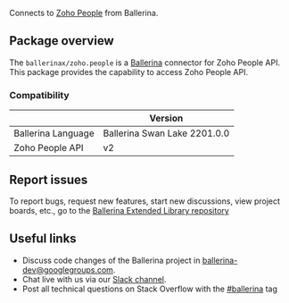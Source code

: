 Connects to [Zoho People](https://www.zoho.com/people/overview.html) from Ballerina.

## Package overview
The `ballerinax/zoho.people` is a [Ballerina](https://ballerina.io/) connector for Zoho People API. This package provides the capability to access Zoho People API.

### Compatibility
|                       | Version                       |
|-----------------------|-------------------------------|
| Ballerina Language    | Ballerina Swan Lake 2201.0.0  | 
| Zoho People API       | v2                            |

## Report issues
To report bugs, request new features, start new discussions, view project boards, etc., go to the [Ballerina Extended Library repository](https://github.com/ballerina-platform/ballerina-extended-library)

## Useful links
- Discuss code changes of the Ballerina project in [ballerina-dev@googlegroups.com](mailto:ballerina-dev@googlegroups.com).
- Chat live with us via our [Slack channel](https://ballerina.io/community/slack/).
- Post all technical questions on Stack Overflow with the [#ballerina](https://stackoverflow.com/questions/tagged/ballerina) tag
